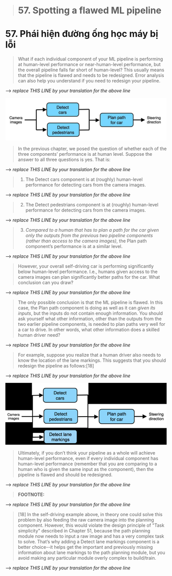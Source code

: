 > # 57. Spotting a flawed ML pipeline

# 57. Phái hiện đường ống học máy bị lỗi

> What if each individual component of your ML pipeline is performing at human-level performance or near-human-level performance, but the overall pipeline falls far short of human-level? This usually means that the pipeline is flawed and needs to be redesigned. Error analysis can also help you understand if you need to redesign your pipeline.

--> _replace THIS LINE by your translation for the above line_

![img](../imgs/C57_01.png)

> In the previous chapter, we posed the question of whether each of the three components’ performance is at human level. Suppose the answer to all three questions is yes. That is:

--> _replace THIS LINE by your translation for the above line_

> 1. The Detect cars component is at (roughly) human-level performance for detecting cars from the camera images.

--> _replace THIS LINE by your translation for the above line_

> 2. The Detect pedestrians component is at (roughly) human-level performance for detecting cars from the camera images.

--> _replace THIS LINE by your translation for the above line_

> 3. *Compared to a human that has to plan a path for the car given only the outputs from the previous two pipeline components (rather than access to the camera images)*,​ the Plan path component’s performance is at a similar level.

--> _replace THIS LINE by your translation for the above line_

> However, your overall self-driving car is performing significantly below human-level performance. I.e., humans given access to the camera images can plan significantly better paths for the car. What conclusion can you draw?

--> _replace THIS LINE by your translation for the above line_

> The only possible conclusion is that the ML pipeline is flawed. In this case, the Plan path component is doing as well as it can ​*given its inputs*,​ but the inputs do not contain enough information. You should ask yourself what other information, other than the outputs from the two earlier pipeline components, is needed to plan paths very well for a car to drive. In other words, what other information does a skilled human driver need?

--> _replace THIS LINE by your translation for the above line_

> For example, suppose you realize that a human driver also needs to know the location of the lane markings. This suggests that you should redesign the pipeline as follows:[18]

--> _replace THIS LINE by your translation for the above line_

![img](../imgs/C57_02.png)

> Ultimately, if you don’t think your pipeline as a whole will achieve human-level performance, even if every individual component has human-level performance (remember that you are comparing to a human who is given the same input as the component), then the pipeline is flawed and should be redesigned.

--> _replace THIS LINE by your translation for the above line_

> **FOOTNOTE:**

--> _replace THIS LINE by your translation for the above line_

> [18] In the self-driving example above, in theory one could solve this problem by also feeding the raw camera image into the planning component. However, this would violate the design principle of "Task simplicity" described in Chapter 51, because the path planning module now needs to input a raw image and has a very complex task to solve. That’s why adding a Detect lane markings component is a better choice--it helps get the important and previously missing information about lane markings to the path planning module, but you avoid making any particular module overly complex to build/train.

--> _replace THIS LINE by your translation for the above line_
